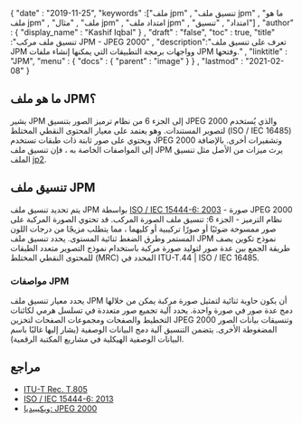 {
  "date" : "2019-11-25",
  "keywords" :["ملف jpm" , "تنسيق ملف jpm" , "ما هو ملف jpm" , "ملف" , "مثال jpm" , "امتداد ملف jpm" , "امتداد" , "تنسيق"] ,
  "author" : {
    "display_name" : "Kashif Iqbal"
} ,
  "draft" : "false",
  "toc" : true,
  "title" :"تنسيق ملف مركب JPM - JPEG 2000" ,
  "description":"تعرف على تنسيق ملف JPM وواجهات برمجة التطبيقات التي يمكنها إنشاء ملفات JPM وفتحها." ,
  "linktitle" : "JPM",
  "menu" : {
    "docs" : {
      "parent" : "image"
}
} ,
  "lastmod" : "2021-02-08"
}

## ما هو ملف JPM؟

يشير JPM إلى الجزء 6 من نظام ترميز الصور بتنسيق JPEG 2000 والذي يُستخدم لتصوير المستندات. وهو يعتمد على معيار المحتوى النقطي المختلط (ISO / IEC 16485) ويحتوي على صور ثابتة ذات طبقات تستخدم JPEG 2000 وتشفيرات أخرى. بالإضافة إلى المواصفات الخاصة به ، فإن تنسيق ملف JPM يرث ميزات من الأصل مثل تنسيق الملف [jp2](/ar/image/jp2/).

## تنسيق ملف JPM

يتم تحديد تنسيق ملف JPM بواسطة [ISO / IEC 15444-6: 2003](https://www.iso.org/standard/61124.html) - صورة JPEG 2000 نظام الترميز - الجزء 6: تنسيق ملف الصورة المركب. قد تحتوي الصورة المركبة على صور ممسوحة ضوئيًا أو صورًا تركيبية أو كليهما ، مما يتطلب مزيجًا من درجات اللون المستمر وطرق الضغط ثنائية المستوى. يحدد تنسيق ملف JPM نموذج تكوين يصف طريقة الجمع بين عدة صور لتوليد صورة مركبة باستخدام نموذج التصوير متعدد الطبقات للمحتوى النقطي المختلط (MRC) المحدد في ITU-T.44 | ISO / IEC 16485.

### مواصفات JPM
يحدد معيار تنسيق ملف JPM أن يكون حاوية ثنائية لتمثيل صورة مركبة يمكن من خلالها دمج عدة صور في صورة واحدة. يحدد آلية تجميع صور متعددة في تسلسل هرمي لكائنات التخطيط والصفحات ومجموعات الصفحات لتخزين JPEG 2000 وتنسيقات بيانات الصور المضغوطة الأخرى. يتضمن التنسيق آلية دمج البيانات الوصفية (يشار إليها غالبًا باسم البيانات الوصفية الهيكلية في مشاريع المكتبة الرقمية).

## مراجع

* [ITU-T Rec. T.805](http://www.itu.int/rec/T-REC-T.805/en)
* [ISO / IEC 15444-6: 2013](https://www.iso.org/standard/61124.html)
* [ويكيبيديا: JPEG 2000](https://en.wikipedia.org/wiki/JPEG_2000)

